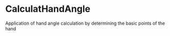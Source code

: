 # CalculatHandAngle
 Application of hand angle calculation by determining the basic points of the hand
